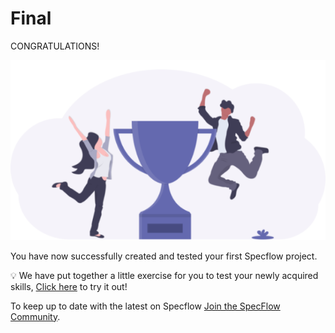 Final
======

CONGRATULATIONS! 

![Dotnet Version](../_static/final/finished_tutorialv3.png)


You have now successfully created and tested your first Specflow project.

💡 We have put together a little exercise for you to test your newly acquired skills, <a href="https://docs.specflow.org/projects/getting-started/en/latest/GettingStarted/Exercise.html" target="_blank" rel="noopener noreferrer">Click here</a> to try it out!


To keep up to date with the latest on Specflow [Join the SpecFlow Community](https://specflow.org/community/).



